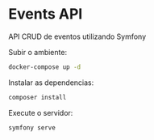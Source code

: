 # **Events API**

API CRUD de eventos utilizando Symfony

Subir o ambiente:

```sh
docker-compose up -d
```

Instalar as dependencias:

```sh
composer install
```

Execute o servidor:

```sh
symfony serve
```
